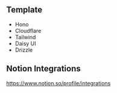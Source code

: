 ## Template

- Hono
- Cloudflare
- Tailwind
- Daisy UI
- Drizzle

## Notion Integrations
https://www.notion.so/profile/integrations
